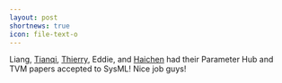 ```yaml
---
layout: post
shortnews: true
icon: file-text-o
---
```


Liang, [Tianqi](https://tqchen.github.io/), [Thierry](https://homes.cs.washington.edu/~moreau/), Eddie, and [Haichen](https://homes.cs.washington.edu/~haichen/) had their Parameter Hub and TVM papers accepted to SysML! Nice job guys!